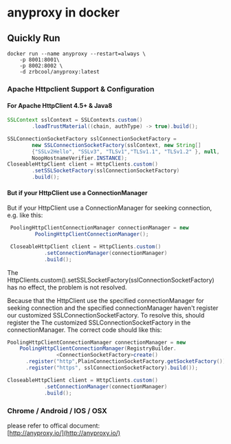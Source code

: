 # anyproxy in docker
## Quickly Run
```
docker run --name anyproxy --restart=always \
    -p 8001:8001\
    -p 8002:8002 \
    -d zrbcool/anyproxy:latest
```

### Apache Httpclient Support & Configuration
#### For Apache HttpClient 4.5+ & Java8
```java
SSLContext sslContext = SSLContexts.custom()
        .loadTrustMaterial((chain, authType) -> true).build();

SSLConnectionSocketFactory sslConnectionSocketFactory =
        new SSLConnectionSocketFactory(sslContext, new String[]
        {"SSLv2Hello", "SSLv3", "TLSv1","TLSv1.1", "TLSv1.2" }, null,
        NoopHostnameVerifier.INSTANCE);
CloseableHttpClient client = HttpClients.custom()
        .setSSLSocketFactory(sslConnectionSocketFactory)
        .build();
```
#### But if your HttpClient use a ConnectionManager
But if your HttpClient use a ConnectionManager for seeking connection, e.g. like this:
```java
 PoolingHttpClientConnectionManager connectionManager = new 
         PoolingHttpClientConnectionManager();

 CloseableHttpClient client = HttpClients.custom()
            .setConnectionManager(connectionManager)
            .build();
```
The HttpClients.custom().setSSLSocketFactory(sslConnectionSocketFactory) has no effect, the problem is not resolved.  

Because that the HttpClient use the specified connectionManager for seeking connection and the specified connectionManager haven't register our customized SSLConnectionSocketFactory. To resolve this, should register the The customized SSLConnectionSocketFactory in the connectionManager. The correct code should like this:  
```java
PoolingHttpClientConnectionManager connectionManager = new 
    PoolingHttpClientConnectionManager(RegistryBuilder.
                <ConnectionSocketFactory>create()
      .register("http",PlainConnectionSocketFactory.getSocketFactory())
      .register("https", sslConnectionSocketFactory).build());

CloseableHttpClient client = HttpClients.custom()
            .setConnectionManager(connectionManager)
            .build();
```
### Chrome / Android / IOS / OSX
please refer to offical document:  
[http://anyproxy.io/](http://anyproxy.io/)
